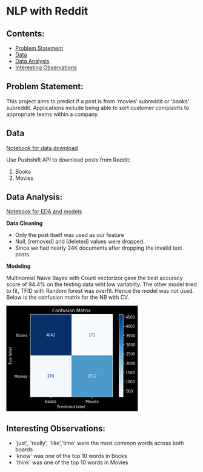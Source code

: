 # NLP with Reddit


 ## Contents:
 
- [Problem Statement](#Problem-Statement)  
- [Data](#Data)
- [Data Analysis](#Data-Analysis)
- [Interesting Observations](#Interesting-Observations)


## Problem Statement:

This project aims to predict if a post is from 'movies' subreddit or 'books' subreddit. Applications include being able to sort customer complaints to appropriate teams within a company.


## Data
[Notebook for data download](download_data.ipynb)

Use Pushshift API to download posts from Reddit:

1. Books
2. Movies



## Data Analysis:
[Notebook for EDA and models](EDA_Models.ipynb)

**Data Cleaning**
- Only the post itself was used as our feature
- Null, [removed] and [deleted] values were dropped.
- Since we had nearly 24K documents  after dropping the invalid text posts.

**Modeling**

Multinomial Naive Bayes with Count vectorizor gave the best accuracy score of 94.4% on the testing data wiht low variablity. The other model  tried to fit, TFID with Random forest  was overfit. Hence the model was not used. Below is the confusion matrix for the NB with CV.

![Alt text](image/confusion_matrix.png)


    
## Interesting Observations:


- 'just', 'really', 'like','time' were the most common words across both boards
- 'know' was one of the top 10 words in Books
- 'think' was one of the top 10 words in Movies


